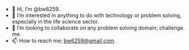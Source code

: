 - 👋 Hi, I’m @bw6259.
- 👀 I’m interested in anything to do with technology or problem solving, especially in the life science sector.
- 💞️ I’m looking to collaborate on any problem solving domain; challenge me.
- 📫 How to reach me; bw6259@gmail.com.

<!---
bw6259/bw6259 is a ✨ special ✨ repository because its `README.md` (this file) appears on your GitHub profile.
You can click the Preview link to take a look at your changes.
--->

